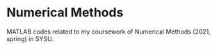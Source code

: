 # Numerical Methods
MATLAB codes related to my coursework of Numerical Methods (2021, spring) in SYSU.
